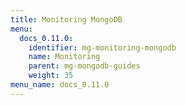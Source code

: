 ```yaml
---
title: Monitoring MongoDB
menu:
  docs_0.11.0:
    identifier: mg-monitoring-mongodb
    name: Monitoring
    parent: mg-mongodb-guides
    weight: 35
menu_name: docs_0.11.0
---
```

